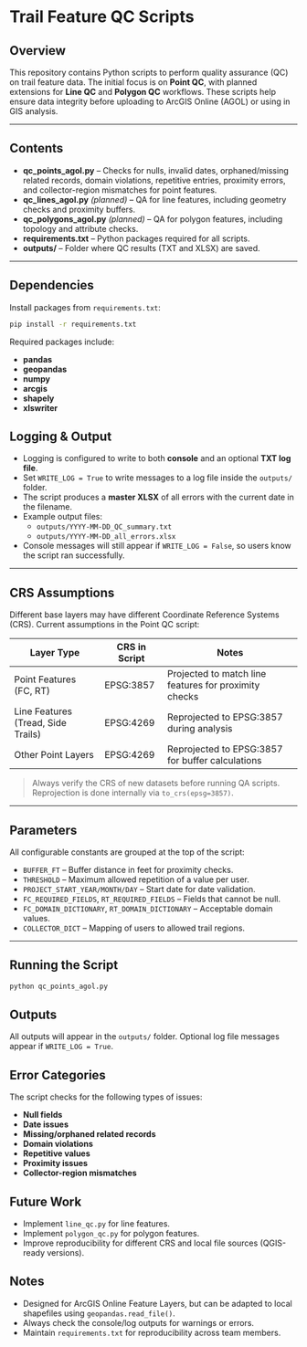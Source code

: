 # Trail Feature QC Scripts

## Overview
This repository contains Python scripts to perform quality assurance (QC) on trail feature data. The initial focus is on **Point QC**, with planned extensions for **Line QC** and **Polygon QC** workflows. These scripts help ensure data integrity before uploading to ArcGIS Online (AGOL) or using in GIS analysis.

---

## Contents

- **qc_points_agol.py** – Checks for nulls, invalid dates, orphaned/missing related records, domain violations, repetitive entries, proximity errors, and collector-region mismatches for point features.
- **qc_lines_agol.py** *(planned)* – QA for line features, including geometry checks and proximity buffers.
- **qc_polygons_agol.py** *(planned)* – QA for polygon features, including topology and attribute checks.
- **requirements.txt** – Python packages required for all scripts.
- **outputs/** – Folder where QC results (TXT and XLSX) are saved.

---

## Dependencies

Install packages from `requirements.txt`:

```bash
pip install -r requirements.txt
```

Required packages include:
- **pandas**
- **geopandas**
- **numpy**
- **arcgis**
- **shapely**
- **xlswriter**

## Logging & Output

- Logging is configured to write to both **console** and an optional **TXT log file**.
- Set `WRITE_LOG = True` to write messages to a log file inside the `outputs/` folder.
- The script produces a **master XLSX** of all errors with the current date in the filename.
- Example output files:
  - `outputs/YYYY-MM-DD_QC_summary.txt`
  - `outputs/YYYY-MM-DD_all_errors.xlsx`
- Console messages will still appear if `WRITE_LOG = False`, so users know the script ran successfully.

---

## CRS Assumptions

Different base layers may have different Coordinate Reference Systems (CRS). Current assumptions in the Point QC script:

| Layer Type               | CRS in Script | Notes |
|---------------------------|---------------|-------|
| Point Features (FC, RT)   | EPSG:3857     | Projected to match line features for proximity checks |
| Line Features (Tread, Side Trails) | EPSG:4269 | Reprojected to EPSG:3857 during analysis |
| Other Point Layers        | EPSG:4269     | Reprojected to EPSG:3857 for buffer calculations |

> Always verify the CRS of new datasets before running QA scripts. Reprojection is done internally via `to_crs(epsg=3857)`.

---

## Parameters

All configurable constants are grouped at the top of the script:

- `BUFFER_FT` – Buffer distance in feet for proximity checks.
- `THRESHOLD` – Maximum allowed repetition of a value per user.
- `PROJECT_START_YEAR/MONTH/DAY` – Start date for date validation.
- `FC_REQUIRED_FIELDS`, `RT_REQUIRED_FIELDS` – Fields that cannot be null.
- `FC_DOMAIN_DICTIONARY`, `RT_DOMAIN_DICTIONARY` – Acceptable domain values.
- `COLLECTOR_DICT` – Mapping of users to allowed trail regions.

---

## Running the Script

```bash
python qc_points_agol.py
```

## Outputs

All outputs will appear in the `outputs/` folder.
Optional log file messages appear if `WRITE_LOG = True`.

## Error Categories

The script checks for the following types of issues:

- **Null fields**
- **Date issues**
- **Missing/orphaned related records**
- **Domain violations**
- **Repetitive values**
- **Proximity issues**
- **Collector-region mismatches**

## Future Work

- Implement `line_qc.py` for line features.
- Implement `polygon_qc.py` for polygon features.
- Improve reproducibility for different CRS and local file sources (QGIS-ready versions).

## Notes

- Designed for ArcGIS Online Feature Layers, but can be adapted to local shapefiles using `geopandas.read_file()`.
- Always check the console/log outputs for warnings or errors.
- Maintain `requirements.txt` for reproducibility across team members.


